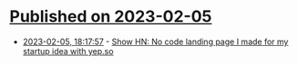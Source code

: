 # [Published on 2023-02-05](index.md)

* [2023-02-05, 18:17:57](https://news.ycombinator.com/item?id=34667241) - [Show HN: No code landing page I made for my startup idea with yep.so](https://yep.so/p/styrate)
